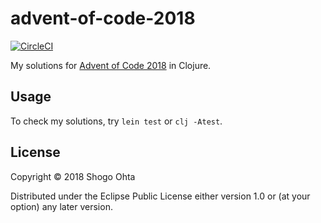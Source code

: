 # advent-of-code-2018
[![CircleCI](https://circleci.com/gh/athos/advent-of-code-2018.svg?style=shield)](https://circleci.com/gh/athos/advent-of-code-2018)

My solutions for [Advent of Code 2018](https://adventofcode.com/2018) in Clojure.

## Usage

To check my solutions, try `lein test` or `clj -Atest`.

## License

Copyright © 2018 Shogo Ohta

Distributed under the Eclipse Public License either version 1.0 or (at
your option) any later version.

